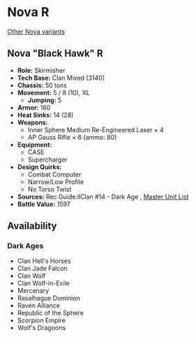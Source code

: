 # Nova R 

[Other Nova variants](../nova.md) 

## Nova "Black Hawk" R 

- **Role:** Skirmisher 
- **Tech Base:** Clan Mixed (3140) 
- **Chassis:** 50 tons 
- **Movement:** 5 / 8 (10), XL 
  - **Jumping:** 5 
- **Armor:** 160 
- **Heat Sinks:** 14 (28) 
- **Weapons:** 
  - Inner Sphere Medium Re-Engineered Laser × 4 
  - AP Gauss Rifle × 6 (ammo: 80) 
- **Equipment:** 
  - CASE 
  - Supercharger 
- **Design Quirks:** 
  - Combat Computer 
  - Narrow/Low Profile 
  - No Torso Twist 
- **Sources:** Rec Guide:ilClan #14 - Dark Age , [Master Unit List](http://masterunitlist.info/Unit/Details/8169/black-hawk-nova-r) 
- **Battle Value:** 1597 

## Availability 

### Dark Ages 

- Clan Hell's Horses 
- Clan Jade Falcon 
- Clan Wolf 
- Clan Wolf-in-Exile 
- Mercenary 
- Rasalhague Dominion 
- Raven Alliance 
- Republic of the Sphere 
- Scorpion Empire 
- Wolf's Dragoons 

